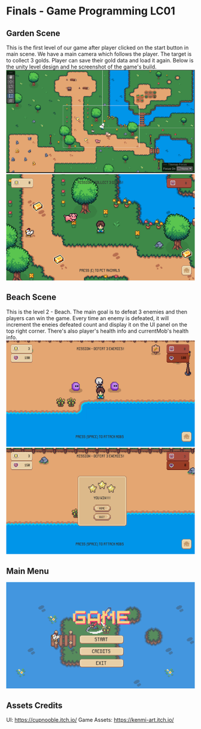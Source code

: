 # Finals - Game Programming LC01

## Garden Scene
This is the first level of our game after player clicked on the start button in main scene. We have a main camera which follows the player.
The target is to collect 3 golds. Player can save their gold data and load it again.
Below is the unity level design and he screenshot of the game's build.
![Screenshot Description](ignoredokumscreenshot/ssLevel1Unity.png)
![Screenshot Description](ignoredokumscreenshot/GardenScene.png)

## Beach Scene
This is the level 2 - Beach. The main goal is to defeat 3 enemies and then players can win the game.
Every time an enemy is defeated, it will increment the eneies defeated count and display it on the UI panel on the top right corner. There's also player's health info and currentMob's health info.
![Screenshot Description](ignoredokumscreenshot/BeachScene.png)
![Screenshot Description](ignoredokumscreenshot/PlayerWins.png)

## Main Menu
![Screenshot Description](ignoredokumscreenshot/HomeScene.png)


## Assets Credits
UI: https://cupnooble.itch.io/
Game Assets: https://kenmi-art.itch.io/

